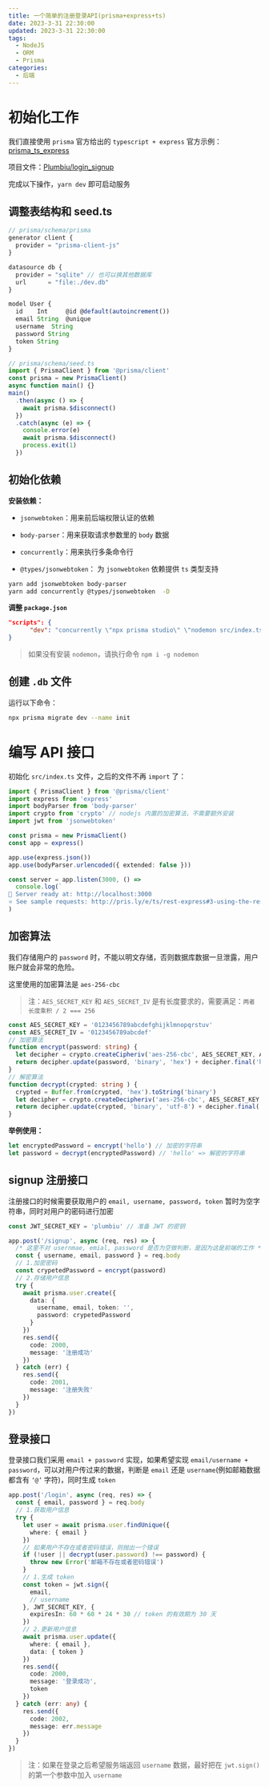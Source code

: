 ```yaml
---
title: 一个简单的注册登录API(prisma+express+ts)
date: 2023-3-31 22:30:00
updated: 2023-3-31 22:30:00
tags:
  - NodeJS
  - ORM
  - Prisma
categories:
  - 后端
---
```


# 初始化工作

我们直接使用 `prisma` 官方给出的 `typescript + express` 官方示例：[prisma_ts_express](https://github.com/prisma/prisma-examples/tree/latest/typescript/rest-express)

项目文件：[Plumbiu/login_signup](https://github.com/Plumbiu/login_signup)

完成以下操作，`yarn dev` 即可启动服务

## 调整表结构和 seed.ts

```typescript
// prisma/schema/prisma
generator client {
  provider = "prisma-client-js"
}

datasource db {
  provider = "sqlite" // 也可以换其他数据库
  url      = "file:./dev.db"
}

model User {
  id    Int     @id @default(autoincrement())
  email String  @unique
  username  String
  password String
  token String
}
```

```typescript
// prisma/schema/seed.ts
import { PrismaClient } from '@prisma/client'
const prisma = new PrismaClient()
async function main() {}
main()
  .then(async () => {
    await prisma.$disconnect()
  })
  .catch(async (e) => {
    console.error(e)
    await prisma.$disconnect()
    process.exit(1)
  })
```

## 初始化依赖

**安装依赖：**

-   `jsonwebtoken`：用来前后端权限认证的依赖

-   `body-parser`：用来获取请求参数里的 `body` 数据
-   `concurrently`：用来执行多条命令行
-   `@types/jsonwebtoken`： 为 `jsonwebtoken` 依赖提供 `ts` 类型支持

```bash
yarn add jsonwebtoken body-parser
yarn add concurrently @types/jsonwebtoken  -D 
```

**调整 `package.json`**

```json
"scripts": {
      "dev": "concurrently \"npx prisma studio\" \"nodemon src/index.ts\""
}
```

>   如果没有安装 `nodemon`，请执行命令 `npm i -g nodemon`

## 创建 `.db` 文件

运行以下命令：

```bash
npx prisma migrate dev --name init
```

# 编写 API 接口

初始化 `src/index.ts` 文件，之后的文件不再 `import` 了：

```typescript
import { PrismaClient } from '@prisma/client'
import express from 'express'
import bodyParser from 'body-parser'
import crypto from 'crypto' // nodejs 内置的加密算法，不需要额外安装
import jwt from 'jsonwebtoken'

const prisma = new PrismaClient()
const app = express()

app.use(express.json())
app.use(bodyParser.urlencoded({ extended: false }))

const server = app.listen(3000, () =>
  console.log(`
🚀 Server ready at: http://localhost:3000
⭐️ See sample requests: http://pris.ly/e/ts/rest-express#3-using-the-rest-api`),
)
```

## 加密算法

我们存储用户的 `password` 时，不能以明文存储，否则数据库数据一旦泄露，用户账户就会非常的危险。

这里使用的加密算法是 `aes-256-cbc`

>   注：`AES_SECRET_KEY` 和 `AES_SECRET_IV` 是有长度要求的，需要满足：`两者长度乘积 / 2 === 256`

```typescript
const AES_SECRET_KEY = '0123456789abcdefghijklmnopqrstuv'
const AES_SECRET_IV = '0123456789abcdef'
// 加密算法
function encrypt(password: string) {
  let decipher = crypto.createCipheriv('aes-256-cbc', AES_SECRET_KEY, AES_SECRET_IV)
  return decipher.update(password, 'binary', 'hex') + decipher.final('hex')
}
// 解密算法
function decrypt(crypted: string ) {
  crypted = Buffer.from(crypted, 'hex').toString('binary')
  let decipher = crypto.createDecipheriv('aes-256-cbc', AES_SECRET_KEY, AES_SECRET_IV)
  return decipher.update(crypted, 'binary', 'utf-8') + decipher.final('utf-8')
}
```

**举例使用：**

```typescript
let encryptedPassword = encrypt('hello') // 加密的字符串
let password = decrypt(encryptedPassword) // 'hello' => 解密的字符串
```

## signup 注册接口

注册接口的时候需要获取用户的 `email, username, password`，`token` 暂时为空字符串，同时对用户的密码进行加密

```typescript
const JWT_SECRET_KEY = 'plumbiu' // 准备 JWT 的密钥

app.post('/signup', async (req, res) => {
  /* 这里不对 usernmae, emial, password 是否为空做判断，是因为这是前端的工作 */
  const { username, email, password } = req.body
  // 1.加密密码
  const crypetedPassword = encrypt(password)
  // 2.存储用户信息
  try {
    await prisma.user.create({
      data: {
        username, email, token: '',
        password: crypetedPassword
      }
    })
    res.send({
      code: 2000,
      message: '注册成功'
    })
  } catch (err) {
    res.send({
      code: 2001,
      message: '注册失败'
    })
  }
})
```

## 登录接口

登录接口我们采用 `email + password` 实现，如果希望实现 `email/username + password`，可以对用户传过来的数据，判断是 `email` 还是 `username`(例如邮箱数据都含有 `‘@’` 字符)，同时生成 `token`

```typescript
app.post('/login', async (req, res) => {
  const { email, password } = req.body
  // 1.获取用户信息
  try {
    let user = await prisma.user.findUnique({
      where: { email }
    })
    // 如果用户不存在或者密码错误，则抛出一个错误
    if (!user || decrypt(user.password) !== password) {
      throw new Error('邮箱不存在或者密码错误')
    }
    // 1.生成 token
    const token = jwt.sign({
      email,
      // username
    }, JWT_SECRET_KEY, {
      expiresIn: 60 * 60 * 24 * 30 // token 的有效期为 30 天
    })
    // 2.更新用户信息
    await prisma.user.update({
      where: { email },
      data: { token }
    })
    res.send({
      code: 2000,
      message: '登录成功',
      token
    })
  } catch (err: any) {
    res.send({
      code: 2002,
      message: err.message
    })
  }
})
```

>   注：如果在登录之后希望服务端返回 `username` 数据，最好把在 `jwt.sign()` 的第一个参数中加入 `username`

